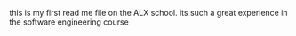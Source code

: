 this is my first read me file on the ALX school.
its such a great experience in the software engineering course
